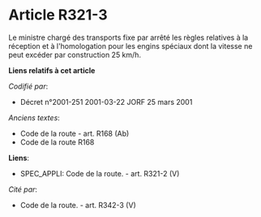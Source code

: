 # Article R321-3

Le ministre chargé des transports fixe par arrêté les règles relatives à la réception et à l'homologation pour les engins
spéciaux dont la vitesse ne peut excéder par construction 25 km/h.

**Liens relatifs à cet article**

_Codifié par_:

  - Décret n°2001-251 2001-03-22 JORF 25 mars 2001

_Anciens textes_:

  - Code de la route - art. R168 (Ab)
  - Code de la route R168

**Liens**:

  - SPEC_APPLI: Code de la route. - art. R321-2 (V)

_Cité par_:

  - Code de la route. - art. R342-3 (V)
